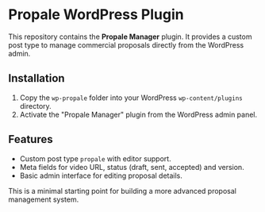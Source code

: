 # Propale WordPress Plugin

This repository contains the **Propale Manager** plugin. It provides a custom post type to manage commercial proposals directly from the WordPress admin.

## Installation

1. Copy the `wp-propale` folder into your WordPress `wp-content/plugins` directory.
2. Activate the "Propale Manager" plugin from the WordPress admin panel.

## Features

- Custom post type `propale` with editor support.
- Meta fields for video URL, status (draft, sent, accepted) and version.
- Basic admin interface for editing proposal details.

This is a minimal starting point for building a more advanced proposal management system.
